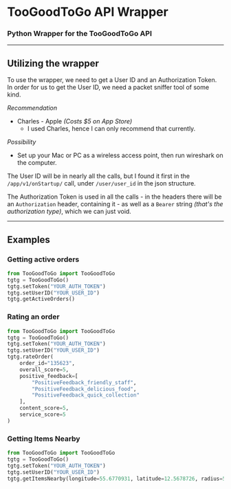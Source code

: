 # TooGoodToGo API Wrapper
### Python Wrapper for the TooGoodToGo API      
     
_____

## Utilizing the wrapper
To use the wrapper, we need to get a User ID and an Authorization Token.     
In order for us to get the User ID, we need a packet sniffer tool of some kind.     
     
*Recommendation*   
* Charles - Apple *(Costs $5 on App Store)*
  * I used Charles, hence I can only recommend that currently.
     
*Possibility*
* Set up your Mac or PC as a wireless access point, then run wireshark on the computer.

The User ID will be in nearly all the calls, but I found it first in the `/app/v1/onStartup/` call, under `/user/user_id` in the json structure.

The Authorization Token is used in all the calls - in the headers there will be an `Authorization` header, containing it - as well as a `Bearer` string *(that's the authorization type)*, which we can just void.

___

## Examples
### Getting active orders
```py
from TooGoodToGo import TooGoodToGo
tgtg = TooGoodToGo()
tgtg.setToken("YOUR_AUTH_TOKEN")
tgtg.setUserID("YOUR_USER_ID")
tgtg.getActiveOrders()
```
### Rating an order
```py
from TooGoodToGo import TooGoodToGo
tgtg = TooGoodToGo()
tgtg.setToken("YOUR_AUTH_TOKEN")
tgtg.setUserID("YOUR_USER_ID")
tgtg.rateOrder(
    order_id="135623",
    overall_score=5,
    positive_feedback=[
        "PositiveFeedback_friendly_staff",
        "PositiveFeedback_delicious_food",
        "PositiveFeedback_quick_collection"
    ],
    content_score=5,
    service_score=5
)
```
### Getting Items Nearby
```py
from TooGoodToGo import TooGoodToGo
tgtg = TooGoodToGo()
tgtg.setToken("YOUR_AUTH_TOKEN")
tgtg.setUserID("YOUR_USER_ID")
tgtg.getItemsNearby(longitude=55.6770931, latitude=12.5678726, radius=5, stock_only=True)
```